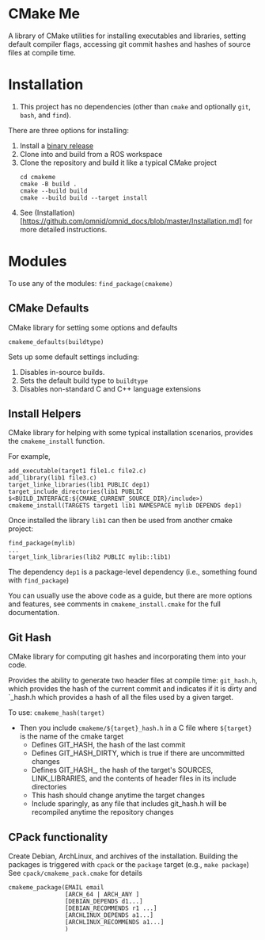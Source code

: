 # CMake Me
A library of CMake utilities for installing executables and libraries,
setting default compiler flags, accessing git commit hashes and
hashes of source files at compile time.  

# Installation
1. This project has no dependencies (other than `cmake` and optionally `git`, `bash`, and `find`).

There are three options for installing:
1. Install a [binary release](https://github.com/omnid/cmakeme/releases)
2. Clone into and build from a ROS workspace 
3. Clone the repository and build it like a typical CMake project
   ```
   cd cmakeme
   cmake -B build .
   cmake --build build
   cmake --build build --target install
   ```
4. See (Installation)[https://github.com/omnid/omnid_docs/blob/master/Installation.md] for more detailed instructions.
   
# Modules
To use any of the modules:
`find_package(cmakeme)`

## CMake Defaults
CMake library for setting some options and defaults 
```
cmakeme_defaults(buildtype)
```
Sets up some default settings including:
1. Disables in-source builds. 
2. Sets the default build type to `buildtype`
3. Disables non-standard C and C++ language extensions

## Install Helpers
CMake library for helping with some typical installation scenarios, provides the `cmakeme_install` function.

For example, 
```
add_executable(target1 file1.c file2.c)
add_library(lib1 file3.c)
target_linke_libraries(lib1 PUBLIC dep1)
target_include_directories(lib1 PUBLIC $<BUILD_INTERFACE:${CMAKE_CURRENT_SOURCE_DIR}/include>)
cmakeme_install(TARGETS target1 lib1 NAMESPACE mylib DEPENDS dep1)
```
Once installed the library `lib1` can then be used from another cmake project:
```
find_package(mylib)
...
target_link_libraries(lib2 PUBLIC mylib::lib1)
```

The dependency `dep1` is a package-level dependency (i.e., something found with `find_package`)

You can usually use the above code as a guide, but there are more options and features,
see comments in `cmakeme_install.cmake` for the full documentation.

## Git Hash
CMake library for computing git hashes and incorporating them into your code.

Provides the ability to generate two header files at compile time: `git_hash.h`,
which provides the hash of the current commit and indicates if it is dirty and `<target>_hash.h
which provides a hash of all the files used by a given target.

To use:
`cmakeme_hash(target)`
- Then you include `cmakeme/${target}_hash.h` in a C file where `${target}` is the name of the cmake target
   - Defines GIT_HASH, the hash of the last commit
   - Defines GIT_HASH_DIRTY, which is true if there are uncommitted changes
   - Defines GIT_HASH_<TARGET>, the hash of the target's SOURCES, LINK_LIBRARIES, and the contents
     of header files in its include directories
   - This hash should change anytime the target changes
   - Include sparingly, as any file that includes git_hash.h will be recompiled anytime
     the repository changes

## CPack functionality
Create Debian, ArchLinux, and archives of the installation.
Building the packages is triggered with `cpack` or the `package` target (e.g., `make package`)
See `cpack/cmakeme_pack.cmake` for details
```
cmakeme_package(EMAIL email
                [ARCH_64 | ARCH_ANY ]
                [DEBIAN_DEPENDS d1...]
                [DEBIAN_RECOMMENDS r1 ...]
                [ARCHLINUX_DEPENDS a1...]
                [ARCHLINUX_RECOMMENDS a1...]
                )
```